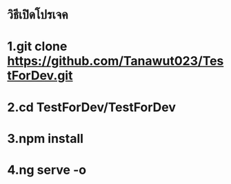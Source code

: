 # วิธีเปิดโปรเจค

# 1.git clone https://github.com/Tanawut023/TestForDev.git
# 2.cd TestForDev/TestForDev
# 3.npm install
# 4.ng serve -o
